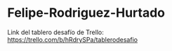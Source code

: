 # Felipe-Rodriguez-Hurtado
Link del tablero desafío de Trello: https://trello.com/b/hRdrySPa/tablerodesafio
